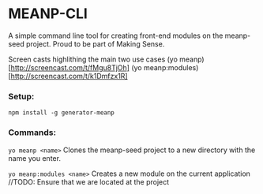 MEANP-CLI
================

A simple command line tool for creating front-end modules on the meanp-seed project. Proud to be part of Making Sense.

Screen casts highlithing the main two use cases
(yo meanp)[http://screencast.com/t/fMgu8TjOh]
(yo meanp:modules)[http://screencast.com/t/k1Dmfzx1R]
 
### Setup:
```
npm install -g generator-meanp
```

### Commands:
```yo meanp <name>```
Clones the meanp-seed project to a new directory with the name you enter.

```yo meanp:modules <name>```
Creates a new module on the current application //TODO: Ensure that we are located at the project